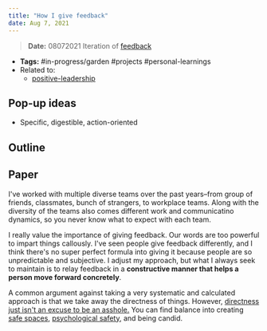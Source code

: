 ```yaml
---
title: "How I give feedback"
date: Aug 7, 2021
---
```


> **Date:** 08072021
> Iteration of [feedback](notes/perdev/leadership/feedback.md)

- **Tags:** #in-progress/garden #projects #personal-learnings 
- Related to:
	- [positive-leadership](notes/perdev/leadership/positive-leadership.md)

## Pop-up ideas
- Specific, digestible, action-oriented

## Outline
## Paper

I've worked with multiple diverse teams over the past years–from group of friends, classmates, bunch of strangers, to workplace teams. Along with the diversity of the teams also comes different work and communicatino dynamics, so you never know what to expect with each team.

I really value the importance of giving feedback. Our words are too powerful to impart things callously. I've seen people give feedback differently, and I think there's no super perfect formula into giving it because people are so unpredictable and subjective. I adjust my approach, but what I always seek to maintain is to relay feedback in a **constructive manner that helps a person move forward concretely**.

A common argument against taking a very systematic and calculated approach is that we take away the directness of things. However, [directness just isn't an excuse to be an asshole.](notes/perdev/better/directness.md) You can find balance into creating [safe spaces](notes/perdev/mh/safe-spaces.md), [psychological safety](notes/perdev/mh/psychological-safety.md), and being candid.